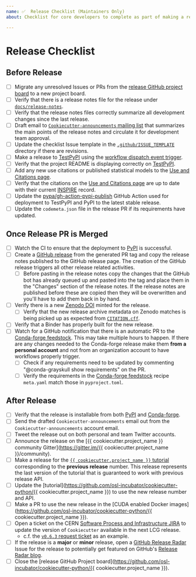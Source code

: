 ```yaml
---
name: ✅  Release Checklist (Maintainers Only)
about: Checklist for core developers to complete as part of making a release

---
```

# Release Checklist

## Before Release

* [ ] Migrate any unresolved Issues or PRs from the [release GitHub project board](https://github.com/osl-incubator/cookiecutter-python) to a new project board.
* [ ] Verify that there is a release notes file for the release under [``docs/release-notes``](https://github.com/osl-incubator/cookiecutter-python#readme).
* [ ] Verify that the release notes files correctly summarize all development changes since the last release.
* [ ] Draft email to [``Cookiecutter-announcements`` mailing list](https://discord.com/channels/796786891798085652/1093191202213466232) that summarizes the main points of the release notes and circulate it for development team approval.
* [ ] Update the checklist Issue template in the [``.github/ISSUE_TEMPLATE``](https://github.com/osl-incubator/cookiecutter-python/.github/ISSUE_TEMPLATE) directory if there are revisions.
* [ ] Make a release to [TestPyPI][TestPyPI_Cookiecutter] using the [workflow dispatch event trigger](https://github.com/osl-incubator/cookiecutter-python).
* [ ] Verify that the project README is displaying correctly on [TestPyPI][TestPyPI_Cookiecutter].
* [ ] Add any new use citations or published statistical models to the [Use and Citations page][citations_page].
* [ ] Verify that the citations on the [Use and Citations page][citations_page] are up to date with their current [INSPIRE](https://inspirehep.net/) record.
* [ ] Update the [pypa/gh-action-pypi-publish](https://github.com/osl-incubator/cookiecutter-python) GitHub Action used for deployment to TestPyPI and PyPI to the latest stable release.
* [ ] Update the ``codemeta.json`` file in the release PR if its requirements have updated.

[TestPyPI_Cookiecutter]: https://test.pypi.org/project/Cookiecutter/
[citations_page]: https://github.com/osl-incubator/cookiecutter-python

## Once Release PR is Merged

* [ ] Watch the CI to ensure that the deployment to [PyPI](https://github.com/osl-incubator/cookiecutter-python) is successful.
* [ ] Create a [GitHub release](https://github.com/osl-incubator/cookiecutter-python/releases) from the generated PR tag and copy the release notes published to the GitHub release page. The creation of the GitHub release triggers all other release related activities.
   - [ ] Before pasting in the release notes copy the changes that the GitHub bot has already queued up and pasted into the tag and place them in the "Changes" section of the release notes. If the release notes are published before these are copied then they will be overwritten and you'll have to add them back in by hand.
* [ ] Verify there is a new [Zenodo DOI](https://doi.org/10.5281/zenodo.1169739) minted for the release.
   - [ ] Verify that the new release archive metadata on Zenodo matches is being picked up as expected from [`CITATION.cff`](https://github.com/osl-incubator/cookiecutter-python/blob/main/CITATION.cff).
* [ ] Verify that a Binder has properly built for the new release.
* [ ] Watch for a GitHub notification that there is an automatic PR to the [Conda-forge feedstock](https://github.com/osl-incubator/cookiecutter-python). This may take multiple hours to happen. If there are any changes needed to the Conda-forge release make them **from a personal account** and not from an organization account to have workflows properly trigger.
   - [ ] Check if any requirements need to be updated by commenting "@conda-grayskull show requirements" on the PR.
   - [ ] Verify the requirements in the [Conda-forge feedstock](https://github.com/osl-incubator/cookiecutter-python) recipe `meta.yaml` match those in `pyproject.toml`.

## After Release

* [ ] Verify that the release is installable from both [PyPI](https://github.com/osl-incubator/cookiecutter-python) and [Conda-forge](https://github.com/conda-forge/Cookiecutter-feedstock).
* [ ] Send the drafted ``Cookiecutter-announcements`` email out from the ``Cookiecutter-announcements`` account email.
* [ ] Tweet the release out on both personal and team Twitter accounts.
* [ ] Announce the release on the [{{ cookiecutter.project_name }} community Gitter](https://gitter.im/{{ cookiecutter.project_name }}/community).
* [ ] Make a release for the [`{{ cookiecutter.project_name }}` tutorial](https://github.com/osl-incubator/cookiecutter-python) corresponding to the **previous release** number. This release represents the last version of the tutorial that is guaranteed to work with previous release API.
* [ ] Update the [tutorial](https://github.com/osl-incubator/cookiecutter-python/{{ cookiecutter.project_name }}) to use the new release number and API.
* [ ] Make a PR to use the new release in the [CUDA enabled Docker images](https://github.com/osl-incubator/cookiecutter-python/{{ cookiecutter.project_name }}).
* [ ] Open a ticket on the CERN [Software Process and Infrastructure JIRA](https://sft.its.cern.ch/jira/browse/SPI) to update the version of `Cookiecutter` available in the next LCG release.
   - c.f. the [`v0.6.3` request ticket](https://sft.its.cern.ch/jira/browse/SPI-2086) as an example.
* [ ] If the release is a **major** or **minor** release, open a [GitHub Release Radar](https://github.com/github/release-radar) Issue for the release to potentially get featured on GitHub's [Release Radar blog](https://github.blog/?s=release+radar).
* [ ] Close the [release GitHub Project board](https://github.com/osl-incubator/cookiecutter-python/{{ cookiecutter.project_name }}).